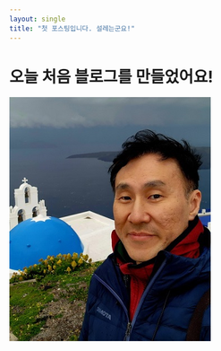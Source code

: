 ```yaml
---
layout: single
title: "첫 포스팅입니다. 설레는군요!"
---
```


# 오늘 처음 블로그를 만들었어요!



![ttt](../images/2025-09-13-1st/ttt.jpg)
